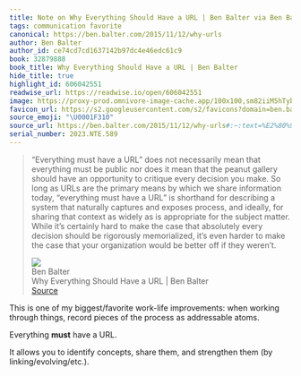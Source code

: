```yaml
---
title: Note on Why Everything Should Have a URL | Ben Balter via Ben Balter
tags: communication favorite
canonical: https://ben.balter.com/2015/11/12/why-urls
author: Ben Balter
author_id: ce74cd7cd1637142b97dc4e46edc61c9
book: 32879888
book_title: Why Everything Should Have a URL | Ben Balter
hide_title: true
highlight_id: 606042551
readwise_url: https://readwise.io/open/606042551
image: https://proxy-prod.omnivore-image-cache.app/100x100,sm82iiM5hTybZUiL7IJT_WaOV9pIC6U79H-xHxQQSCm0/https://avatars3.githubusercontent.com/benbalter?v=3&amp;s=100
favicon_url: https://s2.googleusercontent.com/s2/favicons?domain=ben.balter.com
source_emoji: "\U0001F310"
source_url: https://ben.balter.com/2015/11/12/why-urls#:~:text=%E2%80%9CEverything%20must%20have,if%20they%20weren%E2%80%99t.
serial_number: 2023.NTE.589
---
```

> “Everything must have a URL” does not necessarily mean that everything must be public nor does it mean that the peanut gallery should have an opportunity to critique every decision you make. So long as URLs are the primary means by which we share information today, “everything must have a URL” is shorthand for describing a system that naturally captures and exposes process, and ideally, for sharing that context as widely as is appropriate for the subject matter. While it’s certainly hard to make the case that absolutely every decision should be rigorously memorialized, it’s even harder to make the case that your organization would be better off if they weren’t.
> <div class="quoteback-footer"><div class="quoteback-avatar"><img class="mini-favicon" src="https://s2.googleusercontent.com/s2/favicons?domain=ben.balter.com"></div><div class="quoteback-metadata"><div class="metadata-inner"><span style="display:none">FROM:</span><div aria-label="Ben Balter" class="quoteback-author"> Ben Balter</div><div aria-label="Why Everything Should Have a URL | Ben Balter" class="quoteback-title"> Why Everything Should Have a URL | Ben Balter</div></div></div><div class="quoteback-backlink"><a target="_blank" aria-label="go to the full text of this quotation" rel="noopener" href="https://ben.balter.com/2015/11/12/why-urls#:~:text=%E2%80%9CEverything%20must%20have,if%20they%20weren%E2%80%99t." class="quoteback-arrow"> Source</a></div></div>

This is one of my biggest/favorite work-life improvements: when working through things, record pieces of the process as addressable atoms.

Everything **must** have a URL.

It allows you to identify concepts, share them, and strengthen them (by linking/evolving/etc.).